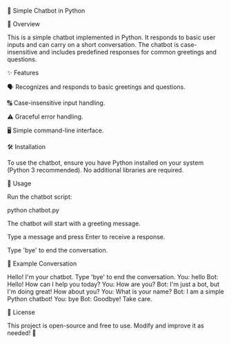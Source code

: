 🤖 Simple Chatbot in Python

📌 Overview

This is a simple chatbot implemented in Python. It responds to basic user inputs and can carry on a short conversation. The chatbot is case-insensitive and includes predefined responses for common greetings and questions.

✨ Features

🗣 Recognizes and responds to basic greetings and questions.

🔠 Case-insensitive input handling.

⚠️ Graceful error handling.

🖥 Simple command-line interface.

🛠 Installation

To use the chatbot, ensure you have Python installed on your system (Python 3 recommended). No additional libraries are required.

🚀 Usage

Run the chatbot script:

python chatbot.py

The chatbot will start with a greeting message.

Type a message and press Enter to receive a response.

Type 'bye' to end the conversation.

💬 Example Conversation

Hello! I'm your chatbot. Type 'bye' to end the conversation.
You: hello
Bot: Hello! How can I help you today?
You: How are you?
Bot: I'm just a bot, but I'm doing great! How about you?
You: What is your name?
Bot: I am a simple Python chatbot!
You: bye
Bot: Goodbye! Take care. 

📜 License

This project is open-source and free to use. Modify and improve it as needed! 🎉

